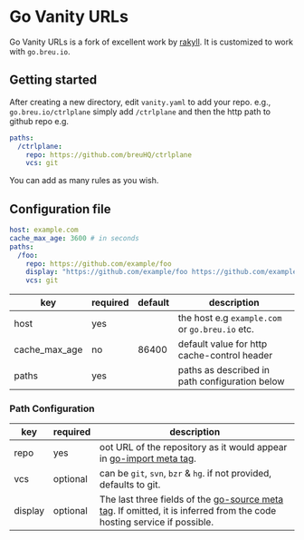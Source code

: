# Go Vanity URLs

Go Vanity URLs is a fork of excellent work by [rakyll](https://github.com/rakyll). It is customized to work with `go.breu.io`.

## Getting started

After creating a new directory, edit `vanity.yaml` to add your repo. e.g., `go.breu.io/ctrlplane` simply add `/ctrlplane` and then the http path to github repo e.g.

```yaml
paths:
  /ctrlplane:
    repo: https://github.com/breuHQ/ctrlplane
    vcs: git
```

You can add as many rules as you wish.

## Configuration file

```yaml
host: example.com
cache_max_age: 3600 # in seconds
paths:
  /foo:
    repo: https://github.com/example/foo
    display: "https://github.com/example/foo https://github.com/example/foo/tree/master{/dir} https://github.com/example/foo/blob/master{/dir}/{file}#L{line}"
    vcs: git
```

| key           | required | default | description                                     |
| ------------- | -------- | ------- | ----------------------------------------------- |
| host          | yes      |         | the host e.g `example.com` or `go.breu.io` etc. |
| cache_max_age | no       | 86400   | default value for http cache-control header     |
| paths         | yes      |         | paths as described in path configuration below  |

### Path Configuration

| key     | required | description                                                                                                                                                                     |
| ------- | -------- | ------------------------------------------------------------------------------------------------------------------------------------------------------------------------------- |
| repo    | yes      | oot URL of the repository as it would appear in [go-import meta tag](https://golang.org/cmd/go/#hdr-Remote_import_paths).                                                       |
| vcs     | optional | can be `git`, `svn`, `bzr` & `hg`. if not provided, defaults to git.                                                                                                            |
| display | optional | The last three fields of the [go-source meta tag](https://github.com/golang/gddo/wiki/Source-Code-Links). If omitted, it is inferred from the code hosting service if possible. |
